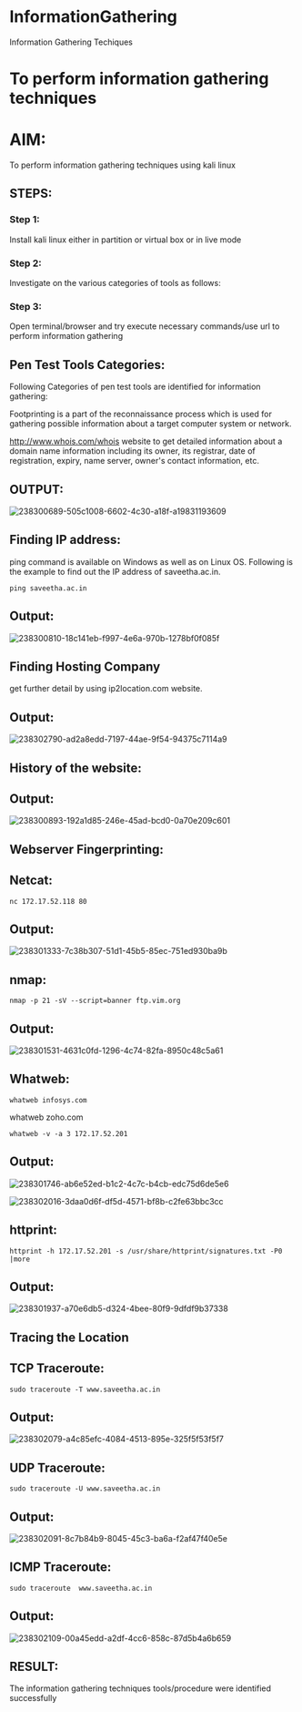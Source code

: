 # InformationGathering
Information Gathering Techiques

# To perform information gathering techniques

# AIM:

To perform information gathering techniques using kali linux 

## STEPS:

### Step 1:

Install kali linux either in partition or virtual box or in live mode

### Step 2:

Investigate on the various categories of tools as follows:

### Step 3:
Open terminal/browser and try execute necessary commands/use url to perform information gathering
## Pen Test Tools Categories:
Following Categories of pen test tools are identified for information gathering:

Footprinting is a part of the reconnaissance process which is used for gathering possible information about a target computer system or network.

http://www.whois.com/whois website to get detailed information about a domain name information including its owner, its registrar, date of registration, expiry, name server, owner's contact information, etc.
## OUTPUT:
![238300689-505c1008-6602-4c30-a18f-a19831193609](https://github.com/Rohithravi333/InformationGathering/assets/119394126/65a81eda-1543-4761-bf5a-b1e22783d89b)
## Finding IP address:
ping command is available on Windows as well as on Linux OS. Following is the example to find out the IP address of saveetha.ac.in.

```
ping saveetha.ac.in
```
## Output:
![238300810-18c141eb-f997-4e6a-970b-1278bf0f085f](https://github.com/Rohithravi333/InformationGathering/assets/119394126/f3a3f77c-2e80-4b1a-9f4d-ae99e42a5e5e)
## Finding Hosting Company
get further detail by using ip2location.com website.
## Output:
![238302790-ad2a8edd-7197-44ae-9f54-94375c7114a9](https://github.com/Rohithravi333/InformationGathering/assets/119394126/b3ed46a4-61fb-4086-baed-fc10cbcf57ad)
## History of the website:
## Output:
![238300893-192a1d85-246e-45ad-bcd0-0a70e209c601](https://github.com/Rohithravi333/InformationGathering/assets/119394126/9a7580f3-84d2-4150-a07a-7dd12cfb77f2)
## Webserver Fingerprinting:
## Netcat:
```
nc 172.17.52.118 80
```
## Output:
![238301333-7c38b307-51d1-45b5-85ec-751ed930ba9b](https://github.com/Rohithravi333/InformationGathering/assets/119394126/96afee79-3b7a-4f34-85eb-f68f51716e15)
## nmap:
```
nmap -p 21 -sV --script=banner ftp.vim.org
```
## Output:
![238301531-4631c0fd-1296-4c74-82fa-8950c48c5a61](https://github.com/Rohithravi333/InformationGathering/assets/119394126/a94781d7-73dd-4c7b-b161-2d3db08b461c)
## Whatweb:
```
whatweb infosys.com
```
whatweb zoho.com
```
whatweb -v -a 3 172.17.52.201
```
## Output:
![238301746-ab6e52ed-b1c2-4c7c-b4cb-edc75d6de5e6](https://github.com/Rohithravi333/InformationGathering/assets/119394126/88a7f64b-0329-413a-a6a3-3603b9a6d0a9)

![238302016-3daa0d6f-df5d-4571-bf8b-c2fe63bbc3cc](https://github.com/Rohithravi333/InformationGathering/assets/119394126/18eaa01f-70e3-4397-bfe9-183cdbd27186)
## httprint:
```
httprint -h 172.17.52.201 -s /usr/share/httprint/signatures.txt -P0 |more
```
## Output:
![238301937-a70e6db5-d324-4bee-80f9-9dfdf9b37338](https://github.com/Rohithravi333/InformationGathering/assets/119394126/ee29150f-c068-429a-9e8f-4aafb8d8272e)
## Tracing the Location
## TCP Traceroute:
```
sudo traceroute -T www.saveetha.ac.in
```
## Output:
![238302079-a4c85efc-4084-4513-895e-325f5f53f5f7](https://github.com/Rohithravi333/InformationGathering/assets/119394126/2768c966-a25f-4ef1-91b7-fff9dd9c3271)
## UDP Traceroute:
```
sudo traceroute -U www.saveetha.ac.in
```
## Output:
![238302091-8c7b84b9-8045-45c3-ba6a-f2af47f40e5e](https://github.com/Rohithravi333/InformationGathering/assets/119394126/5adb9206-3226-46cf-b630-c6fee4ded328)
## ICMP Traceroute:
```
sudo traceroute  www.saveetha.ac.in
```
## Output:
![238302109-00a45edd-a2df-4cc6-858c-87d5b4a6b659](https://github.com/Rohithravi333/InformationGathering/assets/119394126/fb2632fa-b607-4b5b-815b-d3d147b52331)
## RESULT:
The information gathering techniques tools/procedure were  identified successfully
